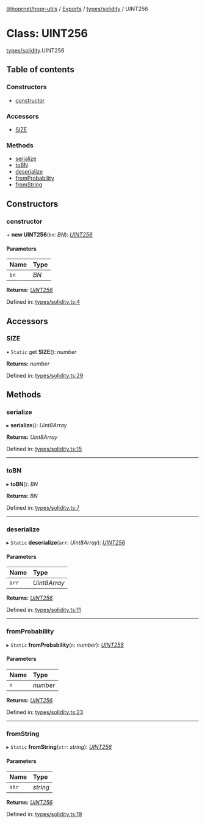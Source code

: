 [@hoprnet/hopr-utils](../README.md) / [Exports](../modules.md) / [types/solidity](../modules/types_solidity.md) / UINT256

# Class: UINT256

[types/solidity](../modules/types_solidity.md).UINT256

## Table of contents

### Constructors

- [constructor](types_solidity.uint256.md#constructor)

### Accessors

- [SIZE](types_solidity.uint256.md#size)

### Methods

- [serialize](types_solidity.uint256.md#serialize)
- [toBN](types_solidity.uint256.md#tobn)
- [deserialize](types_solidity.uint256.md#deserialize)
- [fromProbability](types_solidity.uint256.md#fromprobability)
- [fromString](types_solidity.uint256.md#fromstring)

## Constructors

### constructor

\+ **new UINT256**(`bn`: _BN_): [_UINT256_](types_solidity.uint256.md)

#### Parameters

| Name | Type |
| :--- | :--- |
| `bn` | _BN_ |

**Returns:** [_UINT256_](types_solidity.uint256.md)

Defined in: [types/solidity.ts:4](https://github.com/hoprnet/hoprnet/blob/448a47a/packages/utils/src/types/solidity.ts#L4)

## Accessors

### SIZE

• `Static` get **SIZE**(): _number_

**Returns:** _number_

Defined in: [types/solidity.ts:29](https://github.com/hoprnet/hoprnet/blob/448a47a/packages/utils/src/types/solidity.ts#L29)

## Methods

### serialize

▸ **serialize**(): _Uint8Array_

**Returns:** _Uint8Array_

Defined in: [types/solidity.ts:15](https://github.com/hoprnet/hoprnet/blob/448a47a/packages/utils/src/types/solidity.ts#L15)

---

### toBN

▸ **toBN**(): _BN_

**Returns:** _BN_

Defined in: [types/solidity.ts:7](https://github.com/hoprnet/hoprnet/blob/448a47a/packages/utils/src/types/solidity.ts#L7)

---

### deserialize

▸ `Static` **deserialize**(`arr`: _Uint8Array_): [_UINT256_](types_solidity.uint256.md)

#### Parameters

| Name  | Type         |
| :---- | :----------- |
| `arr` | _Uint8Array_ |

**Returns:** [_UINT256_](types_solidity.uint256.md)

Defined in: [types/solidity.ts:11](https://github.com/hoprnet/hoprnet/blob/448a47a/packages/utils/src/types/solidity.ts#L11)

---

### fromProbability

▸ `Static` **fromProbability**(`n`: _number_): [_UINT256_](types_solidity.uint256.md)

#### Parameters

| Name | Type     |
| :--- | :------- |
| `n`  | _number_ |

**Returns:** [_UINT256_](types_solidity.uint256.md)

Defined in: [types/solidity.ts:23](https://github.com/hoprnet/hoprnet/blob/448a47a/packages/utils/src/types/solidity.ts#L23)

---

### fromString

▸ `Static` **fromString**(`str`: _string_): [_UINT256_](types_solidity.uint256.md)

#### Parameters

| Name  | Type     |
| :---- | :------- |
| `str` | _string_ |

**Returns:** [_UINT256_](types_solidity.uint256.md)

Defined in: [types/solidity.ts:19](https://github.com/hoprnet/hoprnet/blob/448a47a/packages/utils/src/types/solidity.ts#L19)
